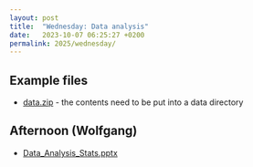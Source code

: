 ```yaml
---
layout: post
title:  "Wednesday: Data analysis"
date:   2023-10-07 06:25:27 +0200
permalink: 2025/wednesday/
---
```


## Example files

- [data.zip]({{site.url}}{{site.baseurl}}/data/data/data.zip) - the contents need to be put into a data directory

## Afternoon (Wolfgang)

- [Data_Analysis_Stats.pptx]({{site.url}}{{site.baseurl}}/data/2024/slides/Data_Analysis_Stats.pptx)


